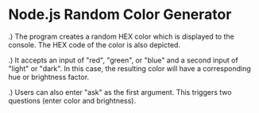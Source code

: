 # Node.js Random Color Generator

.) The program creates a random HEX color which is displayed to the console. The HEX code of the color is also depicted.

.) It accepts an input of "red", "green", or "blue" and a second input of "light" or "dark". In this case, the resulting color will have a corresponding hue or brightness factor.

.) Users can also enter "ask" as the first argument. This triggers two questions (enter color and brightness).